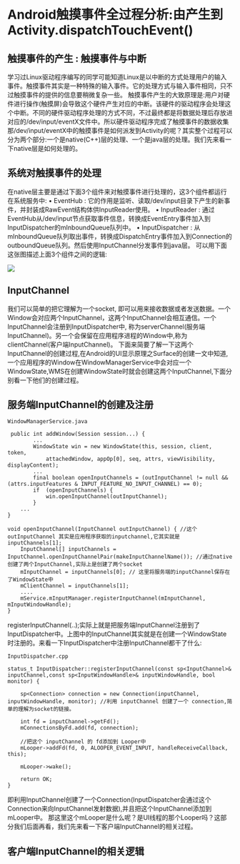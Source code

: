 # Android触摸事件全过程分析:由产生到Activity.dispatchTouchEvent()


## 触摸事件的产生 : 触摸事件与中断
学习过Linux驱动程序编写的同学可能知道Linux是以中断的方式处理用户的输入事件。触摸事件其实是一种特殊的输入事件。它的处理方式与输入事件相同，只不过触摸事件的提供的信息要稍微复杂一些。
触摸事件产生的大致原理是:用户对硬件进行操作(触摸屏)会导致这个硬件产生对应的中断。该硬件的驱动程序会处理这个中断。不同的硬件驱动程序处理的方式不同，不过最终都是将数据处理后存放进对应的/dev/input/eventX文件中。所以硬件驱动程序完成了触摸事件的数据收集
那/dev/input/eventX中的触摸事件是如何派发到Activity的呢？其实整个过程可以分为两个部分:一个是native(C++)层的处理、一个是java层的处理。我们先来看一下native层是如何处理的。

## 系统对触摸事件的处理
在native层主要是通过下面3个组件来对触摸事件进行处理的，这3个组件都运行在系统服务中:
	•	EventHub : 它的作用是监听、读取/dev/input目录下产生的新事件，并封装成RawEvent结构体供InputReader使用。
	•	InputReader : 通过EventHub从/dev/input节点获取事件信息，转换成EventEntry事件加入到InputDispatcher的mInboundQueue队列中。
	•	InputDispatcher : 从mInboundQueue队列取出事件，转换成DispatchEntry事件加入到Connection的outboundQueue队列。然后使用InputChannel分发事件到java层。
可以用下面这张图描述上面3个组件之间的逻辑:

![](/Users/zhangchaozhou/Study/learning-summary/View/EventHub-InputReader-InputDispatcher.png)


## InputChannel
我们可以简单的把它理解为一个socket, 即可以用来接收数据或者发送数据。一个Window会对应两个InputChannel，这两个InputChannel会相互通信。一个InputChannel会注册到InputDispatcher中, 称为serverChannel(服务端InputChannel)。另一个会保留在应用程序进程的Window中,称为clientChannel(客户端InputChannel)。
下面来简要了解一下这两个InputChannel的创建过程,在Android的UI显示原理之Surface的创建一文中知道,一个应用程序的Window在WindowManagerService中会对应一个WindowState,WMS在创建WindowState时就会创建这两个InputChannel,下面分别看一下他们的创建过程。

## 服务端InputChannel的创建及注册

`WindowManagerService.java`

```
 public int addWindow(Session session...) {
        ...
        WindowState win = new WindowState(this, session, client, token,
            attachedWindow, appOp[0], seq, attrs, viewVisibility, displayContent);
        ...
        final boolean openInputChannels = (outInputChannel != null && (attrs.inputFeatures & INPUT_FEATURE_NO_INPUT_CHANNEL) == 0);
        if  (openInputChannels) {
            win.openInputChannel(outInputChannel);  
        }
    ...
}

void openInputChannel(InputChannel outInputChannel) { //这个 outInputChannel 其实是应用程序获取的inputchannel,它其实就是 inputChannels[1];
    InputChannel[] inputChannels = InputChannel.openInputChannelPair(makeInputChannelName()); //通过native创建了两个InputChannel,实际上是创建了两个socket
    mInputChannel = inputChannels[0]; // 这里将服务端的inputChannel保存在了WindowState中
    mClientChannel = inputChannels[1];
    ....
    mService.mInputManager.registerInputChannel(mInputChannel, mInputWindowHandle); 
}
```


registerInputChannel(..);实际上就是把服务端InputChannel注册到了InputDispatcher中。上图中的InputChannel其实就是在创建一个WindowState时注册的。来看一下InputDispatcher中注册InputChannel都干了什么:

`InputDispatcher.cpp`

```
status_t InputDispatcher::registerInputChannel(const sp<InputChannel>& inputChannel,const sp<InputWindowHandle>& inputWindowHandle, bool monitor) {

    sp<Connection> connection = new Connection(inputChannel, inputWindowHandle, monitor); //利用 inputChannel 创建了一个 connection,简单的理解为socket的链接。

    int fd = inputChannel->getFd();
    mConnectionsByFd.add(fd, connection);

    //把这个 inputChannel 的 fd添加到 Looper中
    mLooper->addFd(fd, 0, ALOOPER_EVENT_INPUT, handleReceiveCallback, this); 

    mLooper->wake();

    return OK;
}
```

即利用InputChannel创建了一个Connection(InputDispatcher会通过这个Connection来向InputChannel发射数据),并且把这个InputChannel添加到mLooper中。
那这里这个mLooper是什么呢？是UI线程的那个Looper吗？这部分我们后面再看，我们先来看一下客户端InputChannel的相关过程。

## 客户端InputChannel的相关逻辑


